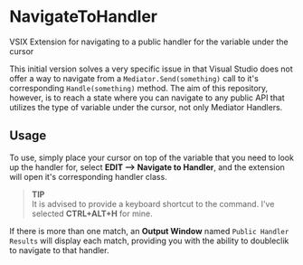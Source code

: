 # NavigateToHandler
VSIX Extension for navigating to a public handler for the variable under the cursor

This initial version solves a very specific issue in that Visual Studio does not offer a way to navigate from a `Mediator.Send(something)` call to it's corresponding `Handle(something)` method.
The aim of this repository, however, is to reach a state where you can navigate to any public API that utilizes the type of variable under the cursor, not only Mediator Handlers. 

## Usage
To use, simply place your cursor on top of the variable that you need to look up the handler for, select **EDIT --> Navigate to Handler**, and the extension will open it's corresponding handler class.

> **TIP** <br />
> It is advised to provide a keyboard shortcut to the command. I've selected **CTRL+ALT+H** for mine. 

If there is more than one match, an **Output Window** named `Public Handler Results` will display each match, providing you with the ability to doubleclik to navigate to that handler. 
